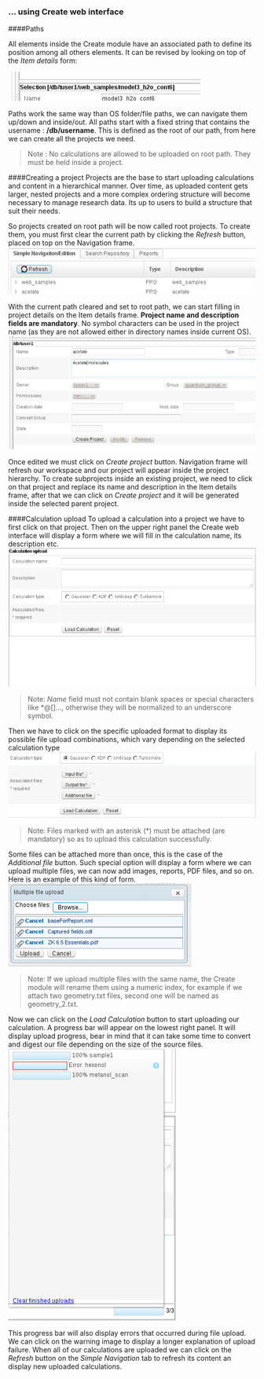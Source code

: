 ### ... using Create web interface
####Paths

All elements inside the Create module have an associated path to define its position among all others elements. It can be revised by looking on top of the *Item details* form: 

![Element current path](/images/CreateDetailsPath.png)

Paths work the same way than OS folder/file paths, we can navigate them up/down and inside/out.
All paths start with a fixed string that contains the username : **/db/username**. This is defined as the root of our path, from here we can create all the projects we need.

> Note : No calculations are allowed to be uploaded on root path. They must be held inside a project.

####Creating a project
Projects are the base to start uploading calculations and content in a hierarchical manner. Over time, as uploaded content gets larger, nested projects and a more complex ordering structure will become necessary to manage research data. Its up to users to build a structure that suit their needs.

So projects created on root path will be now called root projects. To create them, you must first clear the current path by clicking the *Refresh* button, placed on top on the Navigation frame. 
![Refresh and reset path button](/images/CreateNavigationTreeRefresh.png)

With the current path cleared and set to root path, we can start filling in project details on the Item details frame.
**Project name and description fields are mandatory**. No symbol characters can be used in the project name (as they are not allowed either in directory names inside current OS). ![Create project form, note root path on top](/images/CreateItemDetailsCreateProject.png) 

Once edited we must click on *Create project* button. Navigation frame will refresh our workspace and our project will appear inside the project hierarchy.
To create subprojects inside an existing project, we need to click on that project and replace its name and description in the Item details frame, after that we can click on *Create project* and it will be generated inside the selected parent project.

####Calculation upload
To upload a calculation into a project we have to first click on that project. Then on the upper right panel the Create web interface will display a form where we will fill in the calculation name, its description etc.
![Calculation upload form](/images/WebUploadForm.png)
> Note: *Name* field must not contain blank spaces or special characters like \*@\[\]..., otherwise they will be normalized to an underscore symbol.

Then we have to click on the specific uploaded format to display its possible file upload combinations, which vary depending on the selected calculation type
![Calculation type selection](/images/WebUploadForm2.png)

> Note: Files marked with an asterisk (\*) must be attached (are mandatory) so as to upload this calculation successfully.

Some files can be attached more than once, this is the case of the *Additional file* button. Such special option will display a form where we can upload multiple files, we can now add images, reports, PDF files, and so on. Here is an example of this kind of form.
![Multiple file upload form](/images/WebUploadForm3.png)

> Note: If we upload multiple files with the same name, the Create module will rename them using a numeric index, for example if we attach two geometry.txt files, second one will be named as geometry_2.txt.

Now we can click on the *Load Calculation* button to start uploading our calculation. A progress bar will appear on the lowest right panel. It will display upload progress, bear in mind that it can take some time to convert and digest our file depending on the size of the source files.
![Upload queue status](/images/WebUploadForm4.png "wikilink")

This progress bar will also display errors that occurred during file upload. We can click on the warning image to display a longer explanation of upload failure.
When all of our calculations are uploaded we can click on the *Refresh* button on the *Simple Navigation* tab to refresh its content an display new uploaded calculations. <span id="shellupload"></span>